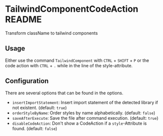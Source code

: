 # TailwindComponentCodeAction README

Transform className to tailwind components

## Usage

Either use the command `TailwindComponent` with `CTRL` + `SHIFT` +  `P` or the code action with `CTRL` + `.` while in the line of the style-attribute.


## Configuration

There are several options that can be found in the options.

- `insertImportStatement`: Insert import statement of the detected library if not existent. (default: `true`)
- `orderStyleByName`: Order styles by name alphabetically. (default: `false`)
- `saveAfterExecute`: Save the file after command execution. (default: `true`)
- `disableCodeAction`: Don't show a CodeAction if a `style`-Attribute is found. (default: `false`)
